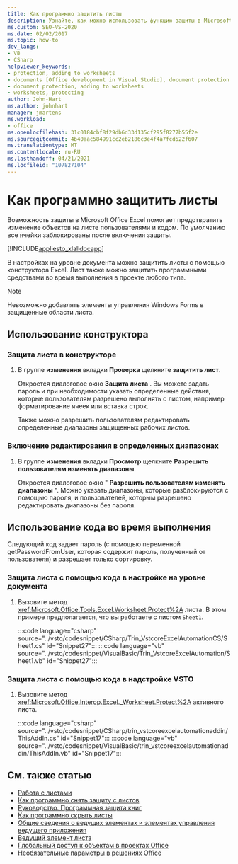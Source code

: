 ```yaml
---
title: Как программно защитить листы
description: Узнайте, как можно использовать функцию защиты в Microsoft Excel, чтобы запретить пользователям и коду изменять объекты на листе.
ms.custom: SEO-VS-2020
ms.date: 02/02/2017
ms.topic: how-to
dev_langs:
- VB
- CSharp
helpviewer_keywords:
- protection, adding to worksheets
- documents [Office development in Visual Studio], document protection
- document protection, adding to worksheets
- worksheets, protecting
author: John-Hart
ms.author: johnhart
manager: jmartens
ms.workload:
- office
ms.openlocfilehash: 31c0184cbf8f29db6d33d135cf295f8277b55f2e
ms.sourcegitcommit: 4b40aac584991cc2eb2186c3e4f4a7fcd522f607
ms.translationtype: MT
ms.contentlocale: ru-RU
ms.lasthandoff: 04/21/2021
ms.locfileid: "107827104"
---
```

# <a name="how-to-programmatically-protect-worksheets"></a>Как программно защитить листы
  Возможность защиты в Microsoft Office Excel помогает предотвратить изменение объектов на листе пользователями и кодом. По умолчанию все ячейки заблокированы после включения защиты.

 [!INCLUDE[appliesto_xlalldocapp](../vsto/includes/appliesto-xlalldocapp-md.md)]

 В настройках на уровне документа можно защитить листы с помощью конструктора Excel. Лист также можно защитить программными средствами во время выполнения в проекте любого типа.

> [!NOTE]
> Невозможно добавлять элементы управления Windows Forms в защищенные области листа.

## <a name="use-the-designer"></a>Использование конструктора

### <a name="to-protect-a-worksheet-in-the-designer"></a>Защита листа в конструкторе

1. В группе **изменения** вкладки **Проверка** щелкните **защитить лист**.

    Откроется диалоговое окно **Защита листа** . Вы можете задать пароль и при необходимости указать определенные действия, которые пользователям разрешено выполнять с листом, например форматирование ячеек или вставка строк.

   Также можно разрешить пользователям редактировать определенные диапазоны защищенных рабочих листов.

### <a name="to-allow-editing-in-specific-ranges"></a>Включение редактирования в определенных диапазонах

1. В группе **изменения** вкладки **Просмотр** щелкните **Разрешить пользователям изменять диапазоны**.

     Откроется диалоговое окно " **Разрешить пользователям изменять диапазоны** ". Можно указать диапазоны, которые разблокируются с помощью пароля, и пользователей, которым разрешено редактировать диапазоны без пароля.

## <a name="use-code-at-run-time"></a>Использование кода во время выполнения
 Следующий код задает пароль (с помощью переменной getPasswordFromUser, которая содержит пароль, полученный от пользователя) и разрешает только сортировку.

### <a name="to-protect-a-worksheet-by-using-code-in-a-document-level-customization"></a>Защита листа с помощью кода в настройке на уровне документа

1. Вызовите метод <xref:Microsoft.Office.Tools.Excel.Worksheet.Protect%2A> листа. В этом примере предполагается, что вы работаете с листом `Sheet1`.

     :::code language="csharp" source="../vsto/codesnippet/CSharp/Trin_VstcoreExcelAutomationCS/Sheet1.cs" id="Snippet27":::
     :::code language="vb" source="../vsto/codesnippet/VisualBasic/Trin_VstcoreExcelAutomation/Sheet1.vb" id="Snippet27":::

### <a name="to-protect-a-worksheet-by-using-code-in-a-vsto-add-in"></a>Защита листа с помощью кода в надстройке VSTO

1. Вызовите метод <xref:Microsoft.Office.Interop.Excel._Worksheet.Protect%2A> активного листа.

     :::code language="csharp" source="../vsto/codesnippet/CSharp/trin_vstcoreexcelautomationaddin/ThisAddIn.cs" id="Snippet17":::
     :::code language="vb" source="../vsto/codesnippet/VisualBasic/trin_vstcoreexcelautomationaddin/ThisAddIn.vb" id="Snippet17":::

## <a name="see-also"></a>См. также статью
- [Работа с листами](../vsto/working-with-worksheets.md)
- [Как программно снять защиту с листов](../vsto/how-to-programmatically-remove-protection-from-worksheets.md)
- [Руководство. Программная защита книг](../vsto/how-to-programmatically-protect-workbooks.md)
- [Как программно скрыть листы](../vsto/how-to-programmatically-hide-worksheets.md)
- [Общие сведения о ведущих элементах и элементах управления ведущего приложения](../vsto/host-items-and-host-controls-overview.md)
- [Ведущий элемент листа](../vsto/worksheet-host-item.md)
- [Глобальный доступ к объектам в проектах Office](../vsto/global-access-to-objects-in-office-projects.md)
- [Необязательные параметры в решениях Office](../vsto/optional-parameters-in-office-solutions.md)
